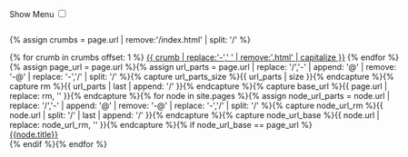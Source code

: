 ---
---

<html lang="en"><head>
	<meta charset="UTF-8">
	<title>CSS Only Navigation Menu</title>
	<meta name="viewport" content="width=device-width, initial-scale=1">
	<style>/*Strip the ul of padding and list styling*/
ul {
	list-style-type:none;
	margin:0;
	padding:0;
	position: absolute;
}

/*Create a horizontal list with spacing*/
li {
	display:inline-block;
	float: left;
	margin-right: 1px;
}

/*Style for menu links*/
li a {
	display:block;
	min-width:140px;
	height: 50px;
	text-align: center;
	line-height: 50px;
	font-family: "Helvetica Neue", Helvetica, Arial, sans-serif;
	color: #fff;
	background: #2f3036;
	text-decoration: none;
}

/*Hover state for top level links*/
li:hover a {
	background: #19c589;
}

/*Style for dropdown links*/
li:hover ul a {
	background: #f3f3f3;
	color: #2f3036;
	height: 40px;
	line-height: 40px;
}

/*Hover state for dropdown links*/
li:hover ul a:hover {
	background: #19c589;
	color: #fff;
}

/*Hide dropdown links until they are needed*/
li ul {
	display: none;
}

/*Make dropdown links vertical*/
li ul li {
	display: block;
	float: none;
}

/*Prevent text wrapping*/
li ul li a {
	width: auto;
	min-width: 100px;
	padding: 0 20px;
}

/*Display the dropdown on hover*/
ul li a:hover + .hidden, .hidden:hover {
	display: block;
}

/*Style 'show menu' label button and hide it by default*/
.show-menu {
	font-family: "Helvetica Neue", Helvetica, Arial, sans-serif;
	text-decoration: none;
	color: #fff;
	background: #19c589;
	text-align: center;
	padding: 10px 0;
	display: none;
}

/*Hide checkbox*/
input[type=checkbox]{
    display: none;
    -webkit-appearance: none;
}

/*Show menu when invisible checkbox is checked*/
input[type=checkbox]:checked ~ #menu{
    display: block;
}


/*Responsive Styles*/

@media screen and (max-width : 760px){
	/*Make dropdown links appear inline*/
	ul {
		position: static;
		display: none;
	}
	/*Create vertical spacing*/
	li {
		margin-bottom: 1px;
	}
	/*Make all menu links full width*/
	ul li, li a {
		width: 100%;
	}
	/*Display 'show menu' link*/
	.show-menu {
		display:block;
	}
}

</style>

</head>


<body>

<label for="show-menu" class="show-menu">Show Menu</label>
<input type="checkbox" id="show-menu" role="button">

<ul id="menu">

{% assign crumbs = page.url | remove:'/index.html' | split: '/' %}

<li>
{% for crumb in crumbs offset: 1 %}
<a href="{{ crumb | append: '/' }}">{{ crumb | replace:'-',' ' | remove:'.html' | capitalize }}</a>
{% endfor %}

<ul class="hidden">{% 
assign page_url = page.url %}{% 
assign url_parts = page.url | replace: '/','-' | append: '@' | remove: '-@' | replace: '-','/' | split: '/' %}{% 
capture url_parts_size %}{{ url_parts | size }}{% endcapture %}{% 
capture rm %}{{ url_parts | last | append: '/' }}{% endcapture %}{% 
capture base_url %}{{ page.url | replace: rm, '' }}{% endcapture %}{% 
for node in site.pages %}{%
assign node_url_parts = node.url | replace: '/','-' | append: '@' | remove: '-@' | replace: '-','/' | split: '/' %}{% capture node_url_rm %}{{ node.url | split: '/' | last | append: '/' }}{% endcapture %}{% 
capture node_url_base %}{{ node.url | replace: node_url_rm, '' }}{% endcapture %}{% 
if node_url_base == page_url %}<li><a href="{{node.url}}">{{node.title}}</a></li>{% endif %}{%
endfor %}
</ul>
</li>
</ul>
</body>
</html>
